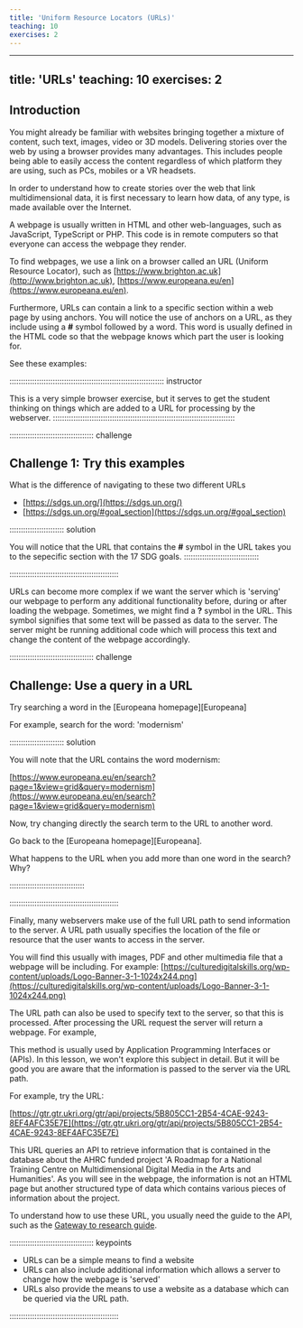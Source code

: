 ```yaml
---
title: 'Uniform Resource Locators (URLs)'
teaching: 10
exercises: 2
---
```


---
title: 'URLs'
teaching: 10
exercises: 2
---


## Introduction 

You might already be familiar with websites bringing together a mixture
of content, such text, images, video or 3D models. Delivering stories over
the web by using a browser provides many advantages. This includes 
people being able to easily access the content regardless of which
platform they are using, such as PCs, mobiles or a VR headsets.

In order to understand how to create stories over the web that 
link multidimensional data, it is first necessary 
to learn how data, of any type, is made available over the Internet.

A webpage is usually written in HTML and other web-languages, 
such as JavaScript, TypeScript or PHP. This code is 
in remote computers so that everyone can access the webpage they render.

To find webpages, we use 
a link on a browser 
called an URL (Uniform Resource Locator),
such as [https://www.brighton.ac.uk](http://www.brighton.ac.uk), 
[https://www.europeana.eu/en](https://www.europeana.eu/en). 

Furthermore, URLs can contain a link to a specific section within a web page
by using anchors. You will notice the use of anchors on a URL, as they 
include using a **#** symbol followed by a word. This word is usually defined
in the HTML code so that the webpage knows which part the user is looking for.

See these examples:

:::::::::::::::::::::::::::::::::::::::::::::::::::::::::::::::::::: instructor

This is a very simple browser exercise, but it serves to get
the student thinking on things which are added to a URL for
processing by the webserver.
::::::::::::::::::::::::::::::::::::::::::::::::::::::::::::::::::::::::::::::::


::::::::::::::::::::::::::::::::::::: challenge 

## Challenge 1: Try this examples

What is the difference of navigating to these two different URLs

- [https://sdgs.un.org/](https://sdgs.un.org/)
- [https://sdgs.un.org/#goal_section](https://sdgs.un.org/#goal_section)

:::::::::::::::::::::::: solution 

You will notice that the URL that contains the **#** symbol in the URL
takes you to the sepecific section with the 17 SDG goals.
:::::::::::::::::::::::::::::::::

::::::::::::::::::::::::::::::::::::::::::::::::


URLs can become more complex if we want the server which
is 'serving' our webpage to perform any additional functionality before, during or
after loading the webpage. Sometimes, we might find a **?** symbol in the URL.
This symbol signifies that some text will be passed as data to the server.
The server might be running additional code which will process this text
and change the content of the webpage accordingly.


::::::::::::::::::::::::::::::::::::: challenge 

## Challenge: Use a query in a URL

Try searching a word in the [Europeana homepage][Europeana]

For example, search for the word: 'modernism'



:::::::::::::::::::::::: solution 

You will note that the URL contains the word modernism:

[https://www.europeana.eu/en/search?page=1&view=grid&query=modernism](https://www.europeana.eu/en/search?page=1&view=grid&query=modernism)

Now, try changing directly the search term to the URL to another word.

Go back to the [Europeana homepage][Europeana].

What happens to the URL when you add more than one word in the search? Why?

:::::::::::::::::::::::::::::::::

::::::::::::::::::::::::::::::::::::::::::::::::


Finally, many webservers make use of the full URL path to send information
to the server. A URL path usually specifies the location of the file 
or resource that the user wants to access in the server. 

You will find this usually with images, PDF and other multimedia file that
a webpage will be including. For example:
[https://culturedigitalskills.org/wp-content/uploads/Logo-Banner-3-1-1024x244.png](https://culturedigitalskills.org/wp-content/uploads/Logo-Banner-3-1-1024x244.png)


The URL path can also be used to specify text to the server,
so that this is processed. After processing the URL 
request the server will return a webpage. For example,

This method is usually used by Application Programming Interfaces or (APIs).
In this lesson, we won't explore this subject in detail. But it will be
good you are aware that the information is passed to the server via the URL path.

For example, try the URL:

[https://gtr.gtr.ukri.org/gtr/api/projects/5B805CC1-2B54-4CAE-9243-8EF4AFC35E7E](https://gtr.gtr.ukri.org/gtr/api/projects/5B805CC1-2B54-4CAE-9243-8EF4AFC35E7E) 

This URL queries
an API to retrieve information that is contained in the database
about the AHRC funded project 'A Roadmap for a National Training Centre 
on Multidimensional Digital Media in the Arts and Humanities'. As you will see in the
webpage, the information is not an HTML page but another structured type of
data which contains various pieces of information about the project.

To understand how to use these URL, you usually need the guide to the API, such as the
[Gateway to research guide](https://gtr.ukri.org/resources/GtR-2-API-v1.7.5.pdf).


::::::::::::::::::::::::::::::::::::: keypoints 

- URLs can be a simple means to find a website
- URLs can also include additional information which allows a server to change how the webpage is 'served'
- URLs also provide the means to use a website as a database which can be queried via the URL path.

::::::::::::::::::::::::::::::::::::::::::::::::

